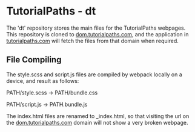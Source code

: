 # TutorialPaths - dt
The 'dt' repository stores the main files for the TutorialPaths webpages. This repository is cloned to [dom.tutorialpaths.com](https://dom.tutorialpaths.com), and the application in [tutorialpaths.com](https://tutorialpaths.com) will fetch the files from that domain when required.

## File Compiling
The style.scss and script.js files are compiled by webpack locally on a device, and result as follows:

PATH/style.scss -> PATH/bundle.css

PATH/script.js -> PATH.bundle.js

The index.html files are renamed to \_index.html, so that visiting the url on the [dom.tutorialpaths.com](https://dom.tutorialpaths.com) domain will not show a very broken webpage.
